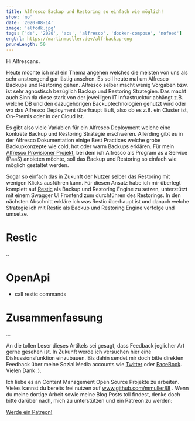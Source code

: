 ```yaml
---
title: Alfresco Backup und Restoring so einfach wie möglich!
show: 'no'
date: '2020-08-14'
image: 'alfcdk.jpg'
tags: ['de', '2020', 'acs', 'alfresco', 'docker-compose', 'nofeed']
engUrl: https://martinmueller.dev/alf-backup-eng
pruneLength: 50
---
```


Hi Alfrescans.

Heute möchte ich mal ein Thema angehen welches die meisten von uns als sehr anstrengend gar lästig ansehen. Es soll heute mal um Alfresco Backups und Restoring gehen. Alfresco selber macht wenig Vorgaben bzw. ist sehr agnostisch bezüglich Backup und Restoring Strategien. Das macht auch Sinn da diese stark von der jeweiligen IT Infrastrucktur abhängt z.B. welche DB und den dazugehörigen Backuptechnologien genutzt wird oder wo das Alfresco Deployment überhaupt läuft, also ob es z.B. ein Cluster ist, On-Premis oder in der Cloud ist. 

Es gibt also viele Variablen für ein Alfresco Deployment welche eine konkrete Backup und Restoring Strategie erschweren. Allerding gibt es in der Alfresco Dokumentation einige Best Practices welche grobe Backupkonzepte wie cold, hot oder warm Backups erklären. Für mein [Alfresco Provisioner Projekt](https://martinmueller.dev/alf-provisioner), bei dem ich Alfresco als Program as a Service (PaaS) anbieten möchte, soll das Backup und Restoring so einfach wie möglich gestaltet werden. 

Sogar so einfach das in Zukunft der Nutzer selber das Restoring mit wenigen Klicks ausführen kann. Für diesen Ansatz habe ich mir überlegt komplett auf [Restic](https://github.com/restic/restic) als Backup und Restoring Engine zu setzen, unterstützt mit einem Swagger UI Frontend zum durchführen des Restorings. In den nächsten Abschnitt erkläre ich was Restic überhaupt ist und danach welche Strategie ich mit Restic als Backup und Restoring Engine verfolge und umsetze.

# Restic
..

# OpenApi
* call restic commands

# Zusammenfassung
...

An die tollen Leser dieses Artikels sei gesagt, dass Feedback jeglicher Art gerne gesehen ist. In Zukunft werde ich versuchen hier eine Diskussionsfunktion einzubauen. Bis dahin sendet mir doch bitte direkten Feedback über meine Sozial Media accounts wie [Twitter](https://twitter.com/MartinMueller_) oder [FaceBook](https://www.facebook.com/martin.muller.10485). Vielen Dank :).

Ich liebe es an Content Management Open Source Projekte zu arbeiten. Vieles kannst du bereits frei nutzen auf www.github.com/mmuller88 . Wenn du meine dortige Arbeit sowie meine Blog Posts toll findest, denke doch bitte darüber nach, mich zu unterstützen und ein Patreon zu werden:

<a href="https://www.patreon.com/bePatron?u=29010217" data-patreon-widget-type="become-patron-button">Werde ein Patreon!</a><script async src="https://c6.patreon.com/becomePatronButton.bundle.js"></script>